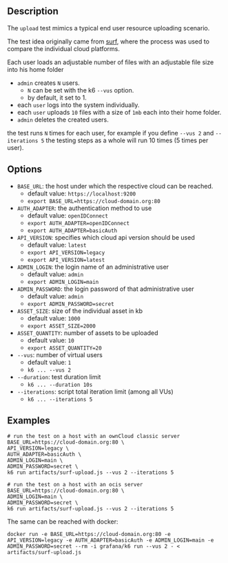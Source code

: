 ## Description
The `upload` test mimics a typical end user resource uploading scenario.

The test idea originally came from [surf](https://www.surf.nl/), where the process was used to compare the individual cloud platforms.

Each user loads an adjustable number of files with an adjustable file size into his home folder

* `admin` creates `N` users.
	* `N` can be set with the k6 `--vus` option.
	* by default, it set to 1.
* each `user` logs into the system individually.
* each `user` uploads `10` files with a size of `1mb` each into their home folder.
* `admin` deletes the created users.

the test runs `N` times for each user, for example if you define `--vus 2` and `--iterations 5`
the testing steps as a whole will run 10 times (5 times per user).

## Options
* `BASE_URL`: the host under which the respective cloud can be reached.
	* default value: `https://localhost:9200`
	* `export BASE_URL=https://cloud-domain.org:80`
* `AUTH_ADAPTER`: the authentication method to use
	* default value: `openIDConnect`
	* `export AUTH_ADAPTER=openIDConnect`
	* `export AUTH_ADAPTER=basicAuth`
* `API_VERSION`: specifies which cloud api version should be used
	* default value: `latest`
	* `export API_VERSION=legacy`
	* `export API_VERSION=latest`
* `ADMIN_LOGIN`: the login name of an administrative user
	* default value: `admin`
	* `export ADMIN_LOGIN=main`
* `ADMIN_PASSWORD`: the login password of that administrative user
	* default value: `admin`
	* `export ADMIN_PASSWORD=secret`
* `ASSET_SIZE`: size of the individual asset in kb
	* default value: `1000`
	* `export ASSET_SIZE=2000`
* `ASSET_QUANTITY`: number of assets to be uploaded
	* default value: `10`
	* `export ASSET_QUANTITY=20`
* `--vus`: number of virtual users
	* default value: `1`
	* `k6 ... --vus 2`
* `--duration`: test duration limit
	* `k6 ... --duration 10s`
* `--iterations`: script total iteration limit (among all VUs)
	* `k6 ... --iterations 5`

## Examples
```shell
# run the test on a host with an ownCloud classic server
BASE_URL=https://cloud-domain.org:80 \
API_VERSION=legacy \
AUTH_ADAPTER=basicAuth \
ADMIN_LOGIN=main \
ADMIN_PASSWORD=secret \
k6 run artifacts/surf-upload.js --vus 2 --iterations 5

# run the test on a host with an ocis server
BASE_URL=https://cloud-domain.org:80 \
ADMIN_LOGIN=main \
ADMIN_PASSWORD=secret \
k6 run artifacts/surf-upload.js --vus 2 --iterations 5
```

The same can be reached with docker:
```shell
docker run -e BASE_URL=https://cloud-domain.org:80 -e API_VERSION=legacy -e AUTH_ADAPTER=basicAuth -e ADMIN_LOGIN=main -e ADMIN_PASSWORD=secret --rm -i grafana/k6 run --vus 2 - < artifacts/surf-upload.js
```
